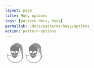 ```yaml
---
layout: page
title: Huey options
tags: [pattern docs, huey]
permalink: /docs/patterns/huey/options
action: pattern-options
---
```

<div id="options"><p class="text-center"><img src="/img/logo/spinner.svg" alt="Loading..."></p></div>
